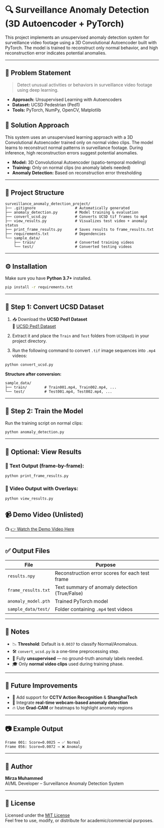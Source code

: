 # 🔍 Surveillance Anomaly Detection (3D Autoencoder + PyTorch)

This project implements an unsupervised anomaly detection system for surveillance video footage using a 3D Convolutional Autoencoder built with PyTorch. The model is trained to reconstruct only normal behavior, and high reconstruction error indicates potential anomalies.

---

## 🧠 Problem Statement

> Detect unusual activities or behaviors in surveillance video footage using deep learning.

- **Approach:** Unsupervised Learning with Autoencoders  
- **Dataset:** UCSD Pedestrian (Ped1)  
- **Tools:** PyTorch, NumPy, OpenCV, Matplotlib  

## 🧠 Solution Approach

This system uses an unsupervised learning approach with a 3D Convolutional Autoencoder trained only on normal video clips. The model learns to reconstruct normal patterns in surveillance footage. During inference, high reconstruction errors suggest potential anomalies.

- **Model:** 3D Convolutional Autoencoder (spatio-temporal modeling)
- **Training:** Only on normal clips (no anomaly labels needed)
- **Anomaly Detection:** Based on reconstruction error thresholding

---

## 📁 Project Structure

```
surveillance_anomaly_detection_project/
├── .gitignore                  # Automatically generated 
├── anomaly_detection.py        # Model training & evaluation
├── convert_ucsd.py             # Converts UCSD tif frames to mp4
├── view_results.py             # Visualizes test video + anomaly status
├── print_frame_results.py      # Saves results to frame_results.txt     
├── requirements.txt            # Dependencies
└── sample_data/
    ├── train/                  # Converted training videos
    └── test/                   # Converted testing videos
```

---

## ⚙️ Installation

Make sure you have **Python 3.7+** installed.

```bash
pip install -r requirements.txt
```

---

## 🔄 Step 1: Convert UCSD Dataset

1. 📥 Download the **UCSD Ped1 Dataset**  
   🔗 [UCSD Ped1 Dataset](http://www.svcl.ucsd.edu/projects/anomaly/dataset.html)

2. Extract it and place the `Train` and `Test` folders from `UCSDped1` in your project directory.

3. Run the following command to convert `.tif` image sequences into `.mp4` videos:

```bash
python convert_ucsd.py
```

**Structure after conversion:**

```
sample_data/
├── train/        # Train001.mp4, Train002.mp4, ...
└── test/         # Test001.mp4, Test002.mp4, ...
```

---

## 🧠 Step 2: Train the Model

Run the training script on normal clips:

```bash
python anomaly_detection.py
```

---

## 📄 Optional: View Results

### 📝 Text Output (frame-by-frame):

```bash
python print_frame_results.py
```

### 🎥 Video Output with Overlays:

```bash
python view_results.py
```
## 📹 Demo Video (Unlisted)

📺 [👉 Watch the Demo Video Here](https://youtu.be/JSQ_Y81evwg)

---

## ✅ Output Files

| File                 | Purpose                                                  |
|----------------------|----------------------------------------------------------|
| `results.npy`        | Reconstruction error scores for each test frame          |
| `frame_results.txt`  | Text summary of anomaly detection (True/False)           |
| `anomaly_model.pth`  | Trained PyTorch model                                    |
| `sample_data/test/`  | Folder containing `.mp4` test videos                     |

---

## 📌 Notes

- 📉 **Threshold**: Default is `0.0037` to classify Normal/Anomalous.
- 🛠 `convert_ucsd.py` is a one-time preprocessing step.
- 🤖 Fully **unsupervised** — no ground-truth anomaly labels needed.
- 🎓 Only **normal video clips** used during training phase.

---

## 🚀 Future Improvements

- 🔄 Add support for **CCTV Action Recognition** & **ShanghaiTech**
- 📡 Integrate **real-time webcam-based anomaly detection**
- 🔥 Use **Grad-CAM** or heatmaps to highlight anomaly regions

---

## 📷 Example Output

```
Frame 001: Score=0.0025 → ✅ Normal  
Frame 056: Score=0.0072 → ❌ Anomaly
```

---

## 👤 Author

**Mirza Muhammed**  
AI/ML Developer – Surveillance Anomaly Detection System

---

## 📜 License

Licensed under the [MIT License](https://opensource.org/licenses/MIT)  
Feel free to use, modify, or distribute for academic/commercial purposes.
